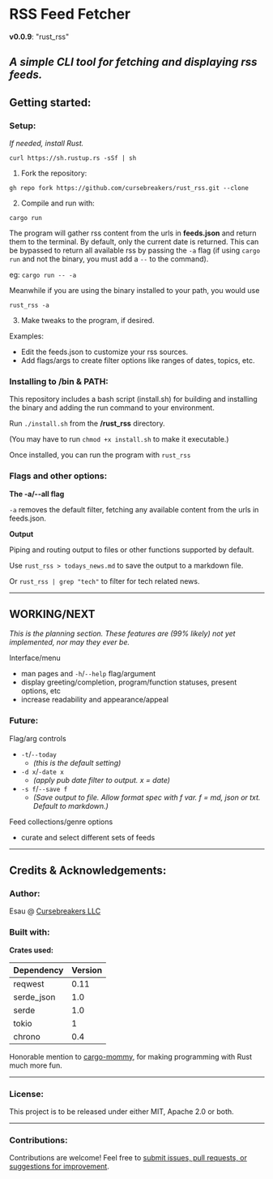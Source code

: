 # RSS Feed Fetcher

**v0.0.9**: "rust_rss"

*A simple CLI tool for fetching and displaying rss feeds.*
---
## Getting started:

### Setup:

*If needed, install Rust.*

`curl https://sh.rustup.rs -sSf | sh`

1. Fork the repository:

`gh repo fork https://github.com/cursebreakers/rust_rss.git --clone`

2. Compile and run with:

`cargo run`

The program will gather rss content from the urls in **feeds.json** and return them to the terminal. By default, only the current date is returned. This can be bypassed to return all available rss by passing the `-a` flag (if using `cargo run` and not the binary, you must add a `--` to the command). 

eg: `cargo run -- -a`

Meanwhile if you are using the binary installed to your path, you would use

`rust_rss -a`

3. Make tweaks to the program, if desired.

Examples:
- Edit the feeds.json to customize your rss sources.
- Add flags/args to create filter options like ranges of dates, topics, etc.

### Installing to /bin & PATH:

This repository includes a bash script (install.sh) for building and installing the binary and adding the run command to your environment.

Run `./install.sh` from the **/rust_rss** directory.

(You may have to run `chmod +x install.sh` to make it executable.)

Once installed, you can run the program with `rust_rss`

### Flags and other options:

**The -a/--all flag**

`-a` removes the default filter, fetching any available content from the urls in feeds.json.

**Output**

Piping and routing output to files or other functions supported by default.

Use `rust_rss > todays_news.md` to save the output to a markdown file.

Or `rust_rss | grep "tech"` to filter for tech related news.

---
## WORKING/NEXT

*This is the planning section. These features are (99% likely) not yet implemented, nor may they ever be.*

Interface/menu
- man pages and `-h`/`--help` flag/argument
- display greeting/completion, program/function statuses, present options, etc
- increase readability and appearance/appeal

### Future:

Flag/arg controls
- `-t`/`--today` 
  - *(this is the default setting)*
- `-d x`/`-date x` 
  - *(apply pub date filter to output. x = date)*
- `-s f`/`--save f` 
  - *(Save output to file. Allow format spec with f var. f = md, json or txt. Default to markdown.)*

Feed collections/genre options
- curate and select different sets of feeds

---

## Credits & Acknowledgements:

### Author: 

Esau @ [Cursebreakers LLC](https://cursebreakers.net)

### Built with:

**Crates used:**

| Dependency | Version |
|------------|------|
| reqwest    | 0.11 |
| serde_json | 1.0  |
| serde      | 1.0  |
| tokio      | 1    |
| chrono     | 0.4  |

Honorable mention to [cargo-mommy](https://github.com/Gankra/cargo-mommy), for making programming with Rust much more fun.

---
### License:

This project is to be released under either MIT, Apache 2.0 or both.

---
### Contributions:

Contributions are welcome! Feel free to [submit issues, pull requests, or suggestions for improvement](mailto:hello@cursebreakers.net).


